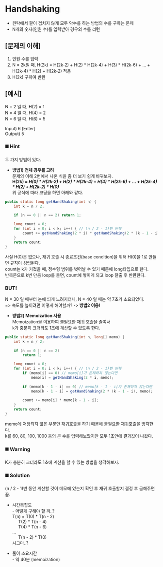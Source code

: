 # Handshaking  
* 원탁에서 팔이 겹치지 않게 모두 악수를 하는 방법의 수를 구하는 문제  
* N개의 숫자(인원 수)를 입력받아 경우의 수를 리턴  

## [문제의 이해]  
1. 인원 수를 입력  
1. N = 2k일 때, H(2k) = H(2k-2) + H(2) \* H(2k-4) + H(3) \* H(2k-6) + ... + H(2k-4) \* H(2) + H(2k-2) 적용  
1. H(2k) 구하여 반환    

## [예시]  
N = 2 일 때, H(2) = 1  
N = 4 일 때, H(4) = 2  
N = 6 일 때, H(6) = 5  

Input) 6 [Enter]  
Output) 5  

### ◼️ **Hint**  
두 가지 방법이 있다.  

* **방법1) 전체 경우를 고려**  
문제의 이해 2번에서 나온 식을 좀 더 보기 쉽게 바꿔보자.   
**H(2k) = _H(0) \* H(2k-2)_ + _H(2) \* H(2k-4)_ + _H(4) \* H(2k-6)_ + ... + _H(2k-4) \* H(2)_ + _H(2k-2) \* H(0)_**  
위 공식에 따라 코딩을 하면 아래와 같다.  
```java
public static long getHandShaking(int n) { 
	int k = n / 2;  
		
	if (n == 0 || n == 2) return 1;  

	long count = 0;  
	for (int i = 0; i < k; i++) { // (n / 2 - 1)번 반복  
		count += getHandShaking(2 * i) * getHandShaking(2 * (k - 1 - i)); // 재귀 호출
	}  
	return count;  
} 
```  
사실 H(0)은 없으나, 재귀 호출 시 종료조건(base condition)을 위해 H(0)을 1로 만들면 규칙이 성립된다.  
count는 k가 커졌을 때, 정수형 범위를 벗어날 수 있기 때문에 long타입으로 한다.  
반복문으로 k번 만큼 loop를 돌면, count에 쌓이게 되고 loop 탈출 후 반환한다.  
### BUT!  
N = 30 일 때부터 눈에 띄게 느려지더니, N = 40 일 때는 약 7초가 소요되었다.  
=> 속도를 높이려면 어떻게 해야할까? -> **방법2 이용!**  

* **방법2) Memoization 사용**  
Memoization을 이용하여 불필요한 재귀 호출을 줄여서  
k가 충분히 크더라도 1초에 계산할 수 있도록 한다.  

```java
public static long getHandShaking(int n, long[] memo) {
	int k = n / 2;
		
	if (n == 0 || n == 2) 
		return 1;

	long count = 0;
	for (int i = 0; i < k; i++) { // (n / 2 - 1)번 반복
		if (memo[i] == 0) // memo[i]가 존재하지 않는다면
			memo[i] = getHandShaking(2 * i, memo);
			
		if (memo[k - 1 - i] == 0) // memo[k - 1 - i]가 존재하지 않는다면
			memo[k - 1 - i] = getHandShaking(2 * (k - 1 - i), memo);
			
		count += memo[i] * memo[k - 1 - i]; 
	}
	return count; 
}
```
memo에 저장되지 않은 부분만 재귀호출을 하기 때문에 불필요한 재귀호출을 방지한다.  
k를 60, 80, 100, 1000 등의 큰 수를 입력해보았지만 모두 1초안에 결과값이 나왔다.

### ◼️ **Warning**  
K가 충분히 크더라도 1초에 계산을 할 수 있는 방법을 생각해보자.    

### ◼️ **Solution** 
(n / 2 - 1)번 동안 계산할 것이 메모에 있는지 확인 후 재귀 호출할지 결정 후 곱해주면 끝.  

* 시간복잡도  
\- 어떻게 구해야 할 까..?  
T(n) = T(0) * T(n - 2)  
&nbsp;&nbsp;&nbsp;&nbsp; T(2) * T(n - 4)  
&nbsp;&nbsp;&nbsp;&nbsp; T(4) * T(n - 6)  
...  
&nbsp;&nbsp;&nbsp;&nbsp; T(n - 2) * T(0)  
시그마..?

* 풀이 소요시간  
\- 약 40분 (memoization)  
